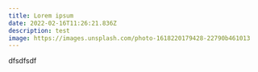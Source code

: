 ```yaml
---
title: Lorem ipsum
date: 2022-02-16T11:26:21.836Z
description: test
image: https://images.unsplash.com/photo-1618220179428-22790b461013
---
```

dfsdfsdf